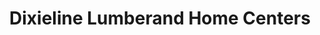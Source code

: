 ---
title: "Dixieline Lumberand Home Centers"
url: /el-cajon/dixieline-lumberand-home-centers/
shop: doityourself
---